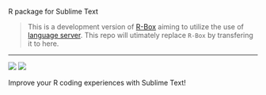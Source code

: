 R package for Sublime Text

> This is a development version of [R-Box](https://github.com/randy3k/R-Box) aiming to utilize the use
  of [language server](https://github.com/REditorSupport/languageserver). This repo will utimately replace `R-Box` by transfering it to here.

------------

<a href="https://www.paypal.me/randy3k/5usd" title="Donate to this project using Paypal"><img src="https://img.shields.io/badge/paypal-donate-blue.svg" /></a>
<a href="https://gratipay.com/~randy3k/" title="Donate to this project using Gratipay"><img src="https://img.shields.io/badge/gratipay-donate-yellow.svg" /></a>


Improve your R coding experiences with Sublime Text!
